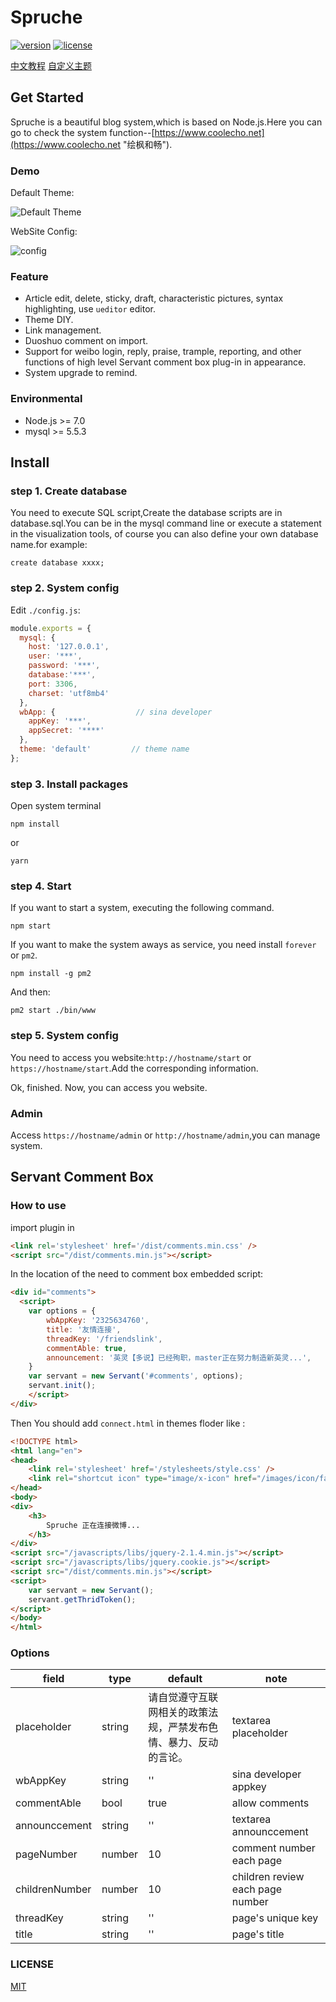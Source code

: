 # Spruche

[![version](https://img.shields.io/badge/version-0.1.1-brightgreen.svg)](https://github.com/IceEnd/Spruche)
[![license](https://img.shields.io/github/license/mashape/apistatus.svg)](https://github.com/IceEnd/Spruche/blob/master/LICENSE)

[中文教程](https://www.coolecho.net/article/av37)
[自定义主题](https://github.com/IceEnd/Spruche/wiki/%E8%87%AA%E5%AE%9A%E4%B9%89%E4%B8%BB%E9%A2%98)

## Get Started
Spruche is a beautiful blog system,which is based on Node.js.Here you can go to check the system function--[https://www.coolecho.net](https://www.coolecho.net "绘枫和畅").

### Demo

Default Theme:

![Default Theme](./screenshot2.png)

WebSite Config:

![config](./screenshot1.png)

### Feature
- Article edit, delete, sticky, draft, characteristic pictures, syntax highlighting, use `ueditor` editor.
- Theme DIY.
- Link management.
- Duoshuo comment on import.
- Support for weibo login, reply, praise, trample, reporting, and other functions of high level Servant comment box plug-in in appearance.
- System upgrade to remind.

### Environmental
- Node.js >= 7.0
- mysql >= 5.5.3

## Install
### step 1. Create database
You need to execute SQL script,Create the database scripts are in database.sql.You can be in the mysql command line or execute a statement in the visualization tools, of course you can also define your own database name.for example:<br>
```
create database xxxx;
```

### step 2. System config
Edit `./config.js`:

```js
module.exports = {
  mysql: {
    host: '127.0.0.1',
    user: '***',
    password: '***',
    database:'***',
    port: 3306,
    charset: 'utf8mb4'
  },
  wbApp: {                  // sina developer
    appKey: '***',
    appSecret: '****'
  },
  theme: 'default'         // theme name
};
```

### step 3. Install packages
Open system terminal
```
npm install
```
or
```
yarn
```

### step 4. Start

If you want to start a system, executing the following command.

```
npm start
```
If you want to make the system aways as service, you need install `forever` or `pm2`.
```
npm install -g pm2
```
And then:
```
pm2 start ./bin/www
```

### step 5. System config

You need to access you website:`http://hostname/start` or `https://hostname/start`.Add the corresponding information.

Ok, finished. Now, you can access you website.

### Admin

Access `https://hostname/admin` or `http://hostname/admin`,you can manage system.

## Servant Comment Box

### How to use

import plugin in <head>
```html
<link rel='stylesheet' href='/dist/comments.min.css' />
<script src="/dist/comments.min.js"></script>
```
In the location of the need to comment box embedded script:

```html
<div id="comments">
  <script>
    var options = {
        wbAppKey: '2325634760',
        title: '友情连接',
        threadKey: '/friendslink',
        commentAble: true,
        announcement: '英灵【多说】已经殉职，master正在努力制造新英灵...',
    }
    var servant = new Servant('#comments', options);
    servant.init();
    </script>
</div>
```

Then You should add ```connect.html``` in themes floder like :

```html
<!DOCTYPE html>
<html lang="en">
<head>
    <link rel='stylesheet' href='/stylesheets/style.css' />
    <link rel="shortcut icon" type="image/x-icon" href="/images/icon/favicon.ico" />
</head>
<body>
<div>
    <h3>
        Spruche 正在连接微博...
    </h3>
</div>
<script src="/javascripts/libs/jquery-2.1.4.min.js"></script>
<script src="/javascripts/libs/jquery.cookie.js"></script>
<script src="/dist/comments.min.js"></script>
<script>
    var servant = new Servant();
    servant.getThridToken();
</script>
</body>
</html>
```

### Options

|field|type|default|note|
|-----|-----|------|-----|
|placeholder|string|请自觉遵守互联网相关的政策法规，严禁发布色情、暴力、反动的言论。|textarea placeholder|
|wbAppKey|string|''|sina developer appkey|
|commentAble|bool|true|allow comments|
|announccement|string|''|textarea announccement|
|pageNumber|number|10|comment number each page|
|childrenNumber|number|10|children review each page number|
|threadKey|string|''|page's unique key|
|title|string|''|page's title|

### LICENSE

[MIT](https://github.com/pantsPoi/Spruche/blob/master/LICENSE)
